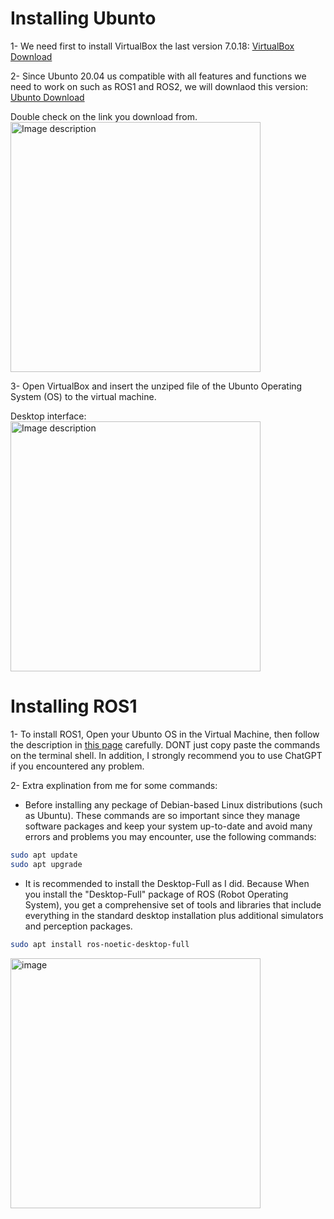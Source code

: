# Installing Ubunto
1- We need first to install VirtualBox the last version 7.0.18: [VirtualBox Download](https://www.virtualbox.org/)<br>

2- Since Ubunto 20.04 us compatible with all features and functions we need to work on such as ROS1 and ROS2, we will downlaod this version: [Ubunto Download](https://releases.ubuntu.com/focal/) <br>

Double check on the link you download from.<br>
<img src="https://github.com/Layan002/AI-Task1-Installing-Ubunto-and-ROS/assets/107956591/8e734244-6fe5-499c-85b0-07246d30c4fb" alt="Image description" width="400"><br>

3- Open VirtualBox and insert the unziped file of the Ubunto Operating System (OS) to the virtual machine.<br>

Desktop interface:<br>
<img src="https://github.com/Layan002/AI-Task1-Installing-Ubunto-and-ROS/assets/107956591/eca58da6-80d3-4fbe-a7a7-dab178ae8f84" alt="Image description" width="400"><br>
 

# Installing ROS1
1- To install ROS1, Open your Ubunto OS in the Virtual Machine, then follow the description in [this page](https://wiki.ros.org/noetic/Installation/Ubuntu) carefully. DONT just copy paste the commands on the terminal shell. In addition, I strongly recommend you to use ChatGPT if you encountered any problem.<br> 

2- Extra explination from me for some commands:<br>
- Before installing any peckage of Debian-based Linux distributions (such as Ubuntu). These commands are so important since they manage software packages and keep your system up-to-date and avoid many errors and problems you may encounter, use the following commands:
```bash
sudo apt update
sudo apt upgrade
```
- It is recommended to install the Desktop-Full as I did. Because When you install the "Desktop-Full" package of ROS (Robot Operating System), you get a comprehensive set of tools and libraries that include everything in the standard desktop installation plus additional simulators and perception packages.
```bash
sudo apt install ros-noetic-desktop-full
```

<img src="https://github.com/Layan002/AI-Task1-Installing-Ubunto-and-ROS/assets/107956591/38503ef5-96c9-433e-b580-d01dcc136b79" alt="image" width="400"> <br>





